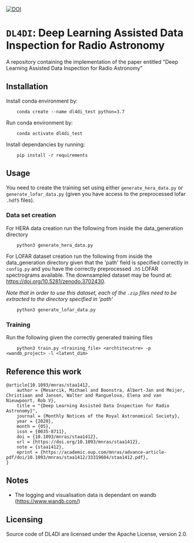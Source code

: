 [![DOI](https://zenodo.org/badge/242111858.svg)](https://zenodo.org/badge/latestdoi/242111858)


# `DL4DI`: Deep Learning Assisted Data Inspection for Radio Astronomy
A repository containing the implementation of the paper entitled "Deep Learning Assisted Data Inspection for Radio Astronomy"

## Installation 
Install conda environment by:
``` 
    conda create --name dl4di_test python=3.7
``` 
Run conda environment by:
``` 
    conda activate dl4di_test
``` 

Install dependancies by running:
``` 
    pip install -r requirements
``` 
## Usage

You need to create the training set using either `generate_hera_data.py` or `generate_lofar_data.py` (given you have access to the preprocessed lofar `.hdf5` files).

### Data set creation
For HERA data creation run the following from inside the data_generation directory
``` 
    python3 generate_hera_data.py
``` 

For LOFAR dataset creation run the following from inside the data_generation directory given that the 'path' field is specified correctly in `config.py` and you have the correctly preprocessed `.h5` LOFAR spectrograms available. The downsampled dataset may be found at: https://doi.org/10.5281/zenodo.3702430. 

_Note that in order to use this dataset, each of the `.zip` files need to be extracted to the directory specified in 'path'_


``` 
    python3 generate_lofar_data.py
``` 

### Training 
Run the following given the correctly generated training files
```
    python3 train.py <training_file> <archtitecutre> -p <wandb_project> -l <latent_dim>
```

## Reference this work
```
@article{10.1093/mnras/staa1412,
    author = {Mesarcik, Michael and Boonstra, Albert-Jan and Meijer, Christiaan and Jansen, Walter and Ranguelova, Elena and van Nieuwpoort, Rob V},
    title = "{Deep Learning Assisted Data Inspection for Radio Astronomy}",
    journal = {Monthly Notices of the Royal Astronomical Society},
    year = {2020},
    month = {05},
    issn = {0035-8711},
    doi = {10.1093/mnras/staa1412},
    url = {https://doi.org/10.1093/mnras/staa1412},
    note = {staa1412},
    eprint = {https://academic.oup.com/mnras/advance-article-pdf/doi/10.1093/mnras/staa1412/33319604/staa1412.pdf},
}
```



## Notes
- The logging and visualisation data is dependant on wandb (https://www.wandb.com/)

## Licensing
Source code of DL4DI are licensed under the Apache License, version 2.0.

